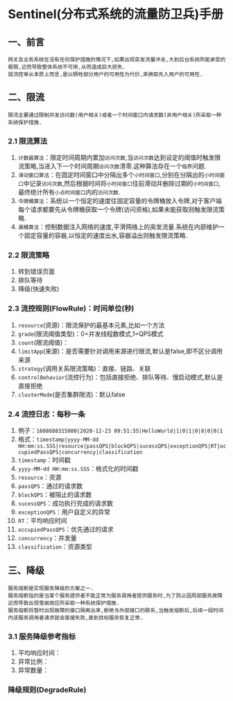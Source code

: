 # Sentinel(分布式系统的流量防卫兵)手册
## 一、前言
```
网关及业务系统在没有任何保护措施的情况下,如果出现突发流量冲击,大到后台系统所能承受的极限,近而导致整体系统不可用,从而造成巨大损失.
就流控单从本质上而言,是以牺牲部分用户的可用性为代价,来换取先入用户的可用性.
```
## 二、限流
```
限流主要通过限制并发访问数(用户相关)或者一个时间窗口内请求数(非用户相关)所采取一种系统保护措施.
```
### 2.1 限流算法
1. `计数器算法`：限定时间周期内累加`访问次数`,当`访问次数`达到设定的阈值时触发限流策略,当进入下一个时间周期`访问次数`清零.这种算法存在一个`临界`问题.
2. `滑动窗口算法`：在固定时间窗口中分隔出多个`小时间窗口`,分别在分隔出的`小时间窗口`中记录`访问次数`,然后根据时间将`小时间窗口`往前滑动并删除过期的`小时间窗口`,最终统计所有`小点时间窗口`内的`访问次数`.
3. `令牌桶算法`：系统以一个恒定的速度往固定容量的令牌桶放入令牌,对于客户端每个请求都要先从令牌桶获取一个令牌(访问资格),如果未能获取则触发限流策略.
4. `漏桶算法`：控制数据注入网络的速度,平滑网络上的突发流量.系统在内部维护一个固定容量的容器,以恒定的速度出水,容器溢出则触发限流策略.
### 2.2 限流策略
1. 转到错误页面
2. 排队等待
3. 降级(快速失败)
### 2.3 流控规则(FlowRule)：时间单位(秒)
1. `resource`(资源)：限流保护的最基本元素,比如一个方法
2. `grade`(限流阈值类型)：0=并发线程数模式,1=QPS模式
3. `count`(限流阈值)：
4. `limitApp`(来源)：是否需要针对调用来源进行限流,默认是false,即不区分调用来源
5. `strategy`(调用关系限流策略)：直接、链路、关联
6. `controlBehavior`(流控行为)：包括直接拒绝、排队等待、慢启动模式,默认是直接拒绝
7. `clusterMode`(是否集群限流)：默认false
### 2.4 流控日志：每秒一条
1. 例子：`1608688315000|2020-12-23 09:51:55|HelloWorld|1|0|1|0|8|0|0|1`
2. 格式：`timestamp|yyyy-MM-dd HH:mm:ss.SSS|resource|passQPS|blockQPS|sucessQPS|exceptionQPS|RT|occupiedPassQPS|concurrency|classification`
3. `timestamp`：时间戳
4. `yyyy-MM-dd HH:mm:ss.SSS`：格式化的时间戳
5. `resource`：资源
6. `passQPS`：通过的请求数
7. `blockQPS`：被阻止的请求数
8. `sucessQPS`：成功执行完成的请求数
9. `exceptionQPS`：用户自定义的异常
10. `RT`：平均响应时间
11. `occupiedPassQPS`：优先通过的请求
12. `concurrency`：并发量
13. `classification`：资源类型
## 三、降级
```
服务熔断是实现服务降级的方案之一.
服务熔断指的是当某个服务提供者不能正常为服务调用者提供服务时,为了防止因局部服务故障近而导致出现雪崩效应所采取一种系统保护措施.
服务熔断将暂时出现故障的接口隔离出来,断绝与外部接口的联系,当触发熔断后,后续一段时间内该服务调用者请求就会直接失败,直到目标服务恢复正常.
```
### 3.1 服务降级参考指标
1. 平均响应时间：
2. 异常比例：
3. 异常数量：
### 降级规则(DegradeRule)
